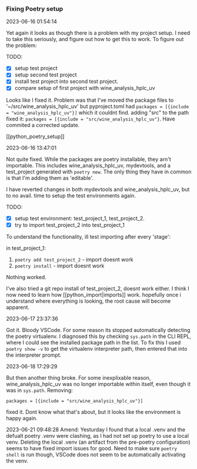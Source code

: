 ### Fixing Poetry setup

2023-06-16 01:54:14

Yet again it looks as though there is a problem with my project setup. I need to take this seriously, and figure out how to get this to work. To figure out the problem:

TODO:

- [x] setup test project
- [x] setup second test project
- [x] install test project into second test project.
- [x] compare setup of first project with wine_analysis_hplc_uv

Looks like I fixed it. Problem was that I've moved the package files to '~/src/wine_analysis_hplc_uv' but pyproject.toml had `packages = [{include = "wine_analysis_hplc_uv"}]` which it couldnt find. adding "src" to the path fixed it:  `packages = [{include = "src/wine_analysis_hplc_uv"}`. Have commited a corrected update.

[[python_poetry_setup]]

2023-06-16 13:47:01

Not quite fixed. While the packages are poetry installable, they arn't importable. This includes wine_analysis_hplc_uv, mydevtools, and a test_project generated with `poetry new`. The only thing they have in common is that I'm adding them as 'editable'.

I have reverted changes in both mydevtools and wine_analysis_hplc_uv, but to no avail. time to setup the test environments again.

TODO:
- [x] setup test environment: test_project_1, test_project_2.
- [x] try to import test_project_2 into test_project_1

To understand the functionality, ill test importing after every 'stage':

in test_project_1:
1. `poetry add test_project_2` - import doesnt work
2. `poetry install` - import doesnt work

Nothing worked.

I've also tried a git repo install of test_project_2, doesnt work either. I think I now need to learn how [[python_import|imports]] work. hopefully once i understand where everything is looking, the root cause will become apparent.

2023-06-17 23:37:36

Got it. Bloody VSCode. For some reason its stopped automatically detecting the poetry virtualenv. I diagnosed this by checking `sys.path` in the CLI REPL, where I could see the installed package path in the list. To fix this I used `poetry show -v` to get the virtualenv interpreter path, then entered that into the interpreter prompt.

2023-06-18 17:29:29

But then another thing broke. For some inexplixable reason, wine_analysis_hplc_uv was no longer importable within itself, even though it was in `sys.path`. Removing:

```
packages = [{include = "src/wine_analysis_hplc_uv"}]
```

fixed it. Dont know what that's about, but it looks like the environment is happy again.

2023-06-21 09:48:28 Amend: Yesturday I found that a local .venv and the defualt poetry .venv were clashing, as I had not set up poetry to use a local venv. Deleting the local .venv (an artifact from the pre-poetry configuration) seems to have fixed import issues for good. Need to make sure `poetry shell` is run though, VSCode does not seem to be automatically activating the venv.